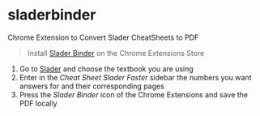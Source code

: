 # sladerbinder
Chrome Extension to Convert Slader CheatSheets to PDF

> Install [Slader Binder]() on the Chrome Extensions Store

1. Go to [Slader](http://slader.com) and choose the textbook you are using
2. Enter in the _Cheat Sheet_ _Slader Faster_ sidebar the numbers you want answers for and their corresponding pages
3. Press the _Slader Binder_ icon of the Chrome Extensions and save the PDF locally